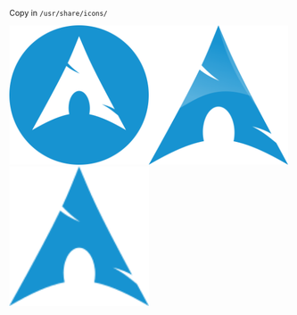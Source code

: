 Copy in `/usr/share/icons/`

<img src="386451_arch%20linux_archlinux_icon.svg" width="250" height="250"><img src="arch-linux-seeklogo.com.svg" width="250" height="250"><img src="archlinux-icon.svg" width="250" height="250">
